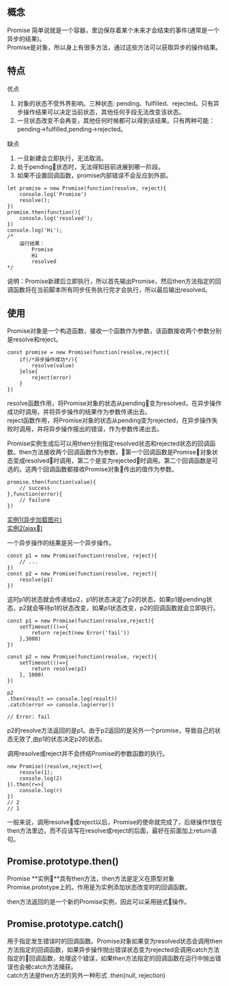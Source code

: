 ## 概念
Promise  简单说就是一个容器，里边保存着某个未来才会结束的事件(通常是一个异步的结果)。    
Promise是对象，所以身上有很多方法，通过这些方法可以获取异步的操作结果。    

## 特点
优点    
1) 对象的状态不受外界影响。三种状态: pending、fulfilled、rejected。只有异步操作结果可以决定当前状态，其他任何手段无法改变该状态。    
2) 一旦状态改变不会再变，其他任何时候都可以得到该结果。只有两种可能：pending->fulfilled,pending->rejected。        

缺点    
1) 一旦新建会立即执行，无法取消。
2) 处于pending状态时，无法得知目前进展到哪一阶段。
3) 如果不设置回调函数，promise内部错误不会反应到外部。   
```
let promise = new Promise(function(resolve, reject){
    console.log('Promise')
    resolve();
})
promise.then(function(){
    console.log('resolved');
})
console.log('Hi');
/*
    运行结果：
        Promise
        Hi
        resolved
*/
``` 
说明：Promise新建后立即执行，所以首先输出Promise，然后then方法指定的回调函数将在当前脚本所有同步任务执行完才会执行，所以最后输出resolved。

## 使用
Promise对象是一个构造函数，接收一个函数作为参数，该函数接收两个参数分别是resolve和reject。    
```
const promise = new Promise(function(resolve,reject){
    if(/*异步操作成功*/){
        resolve(value)
    }else{
        reject(error)
    }
})
```
resolve函数作用，将Promise对象的状态从pending变为resolved，在异步操作成功时调用，并将异步操作的结果作为参数传递出去。    
reject函数作用，将Promise对象的状态从pending变为rejected，在异步操作失败时调用，并将异步操作报出的错误，作为参数传递出去。    

Promise实例生成后可以用then分别指定resolved状态和rejected状态的回调函数。then方法接收两个回调函数作为参数，第一个回调函数是Promise对象状态变成resolved时调用，第二个是变为rejected时调用。第二个回调函数是可选的。这两个回调函数都接收Promise对象传出的值作为参数。    
```
promise.then(function(value){
    // success
},function(error){
    // failure
})
```
[实例1(异步加载图片)](./imageload.js)    
[实例2(ajax)](./ajax.js)    

一个异步操作的结果是另一个异步操作。    
```
const p1 = new Promise(function(resolve, reject){
    // ...
})
const p2 = new Promise(function(resolve, reject){
    resolve(p1)
})
```
这时p1的状态就会传递给p2，p1的状态决定了p2的状态，如果p1是pending状态，p2就会等待p1的状态改变，如果p1状态改变，p2的回调函数就会立即执行。
```
const p1 = new Promise(function(resolve,reject){
    setTimeout(()=>{
        return reject(new Error('fail'))
    },3000)
})

const p2 = new Promise(function(resolve, reject){
    setTimeout(()=>{
        return resolve(p1)
    }, 1000)
})

p2
.then(result => console.log(result))
.catch(error => console.log(error))

// Error: fail
```
p2的resolve方法返回的是p1。由于p2返回的是另外一个promise，导致自己的状态无效了,由p1的状态决定p2的状态。    

调用resolve或reject并不会终结Promise的参数函数的执行。
```
new Promise((resolve,reject)=>{
    resovle(1);
    console.log(2)
}).then(r=>{
    console.log(r)
})
// 2
// 1
```
一般来说，调用resolve或reject以后，Promise的使命就完成了，后继操作f放在then方法里边，而不应该写在resolve或reject的后面，最好在前面加上return语句。    

## Promise.prototype.then()
Promise **实例**具有then方法，then方法是定义在原型对象Promise.prototype上的。作用是为实例添加状态改变时的回调函数。    

then方法返回的是一个新的Promise实例，因此可以采用链式操作。

## Promise.prototype.catch()
用于指定发生错误时的回调函数。Promise对象如果变为resolved状态会调用then方法指定的回调函数，如果异步操作抛出错误状态变为rejected会调用catch方法指定的回调函数，处理这个错误，如果then方法指定的回调函数在运行中抛出错误也会被catch方法捕获。    
catch方法是then方法的另外一种形式 .then(null, rejection)
